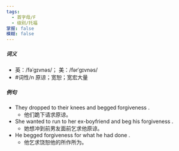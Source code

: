 ```yaml
---
tags:
  - 首字母/F
  - 级别/托福
掌握: false
模糊: false
---
```

##### 词义
- 英：/fəˈɡɪvnəs/； 美：/fərˈɡɪvnəs/
- #词性/n  原谅；宽恕；宽宏大量
##### 例句
- They dropped to their knees and begged forgiveness .
	- 他们跪下请求原谅。
- She wanted to run to her ex-boyfriend and beg his forgiveness .
	- 她想冲到前男友面前乞求他原谅。
- He begged forgiveness for what he had done .
	- 他乞求饶恕他的所作所为。
